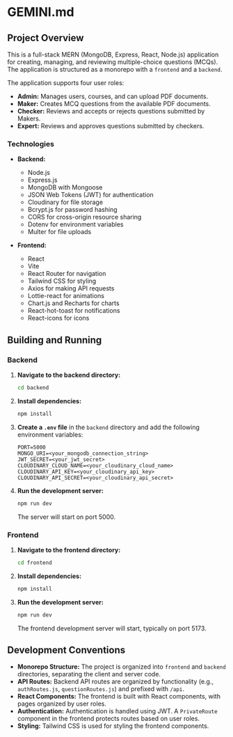 # GEMINI.md

## Project Overview

This is a full-stack MERN (MongoDB, Express, React, Node.js) application for creating, managing, and reviewing multiple-choice questions (MCQs). The application is structured as a monorepo with a `frontend` and a `backend`.

The application supports four user roles:
*   **Admin:** Manages users, courses, and can upload PDF documents.
*   **Maker:** Creates MCQ questions from the available PDF documents.
*   **Checker:** Reviews and accepts or rejects questions submitted by Makers.
*   **Expert:** Reviews and approves questions submitted by checkers.

### Technologies

*   **Backend:**
    *   Node.js
    *   Express.js
    *   MongoDB with Mongoose
    *   JSON Web Tokens (JWT) for authentication
    *   Cloudinary for file storage
    *   Bcrypt.js for password hashing
    *   CORS for cross-origin resource sharing
    *   Dotenv for environment variables
    *   Multer for file uploads

*   **Frontend:**
    *   React
    *   Vite
    *   React Router for navigation
    *   Tailwind CSS for styling
    *   Axios for making API requests
    *   Lottie-react for animations
    *   Chart.js and Recharts for charts
    *   React-hot-toast for notifications
    *   React-icons for icons

## Building and Running

### Backend

1.  **Navigate to the backend directory:**
    ```bash
    cd backend
    ```
2.  **Install dependencies:**
    ```bash
    npm install
    ```
3.  **Create a `.env` file** in the `backend` directory and add the following environment variables:
    ```
    PORT=5000
    MONGO_URI=<your_mongodb_connection_string>
    JWT_SECRET=<your_jwt_secret>
    CLOUDINARY_CLOUD_NAME=<your_cloudinary_cloud_name>
    CLOUDINARY_API_KEY=<your_cloudinary_api_key>
    CLOUDINARY_API_SECRET=<your_cloudinary_api_secret>
    ```
4.  **Run the development server:**
    ```bash
    npm run dev
    ```
    The server will start on port 5000.

### Frontend

1.  **Navigate to the frontend directory:**
    ```bash
    cd frontend
    ```
2.  **Install dependencies:**
    ```bash
    npm install
    ```
3.  **Run the development server:**
    ```bash
    npm run dev
    ```
    The frontend development server will start, typically on port 5173.

## Development Conventions

*   **Monorepo Structure:** The project is organized into `frontend` and `backend` directories, separating the client and server code.
*   **API Routes:** Backend API routes are organized by functionality (e.g., `authRoutes.js`, `questionRoutes.js`) and prefixed with `/api`.
*   **React Components:** The frontend is built with React components, with pages organized by user roles.
*   **Authentication:** Authentication is handled using JWT. A `PrivateRoute` component in the frontend protects routes based on user roles.
*   **Styling:** Tailwind CSS is used for styling the frontend components.

